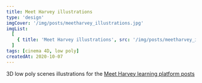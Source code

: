 ```yaml
---
title: Meet Harvey illustrations
type: 'design'
imgCover: '/img/posts/meetharvey_illustrations.jpg'
imgList:
  [
    { title: 'Meet Harvey illustrations', src: '/img/posts/meetharvey_illustrations_1.jpg' },
  ]
tags: [cinema 4D, low poly]
createdAt: 2020-10-07
---
```


3D low poly scenes illustrations for the [Meet Harvey learning platform posts](https://meetharvey.co)